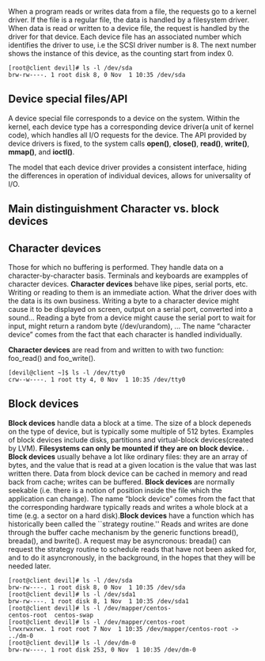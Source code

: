 When a program reads or writes data from a file, the requests go to a kernel driver. If the file is a regular file, the data is handled by a filesystem driver. When data is read or written to a device file, the request is handled by the driver for that device. Each device file has an associated number which identifies the driver to use, i.e the SCSI driver number is 8. The next number shows the instance of this device, as the counting start from index 0.  
```{r, engine='bash', count_lines}
[root@client devil]# ls -l /dev/sda
brw-rw----. 1 root disk 8, 0 Nov  1 10:35 /dev/sda
```

## Device special files/API
A device special file corresponds to a device on the system. Within the kernel, each device type has a corresponding device driver(a unit of kernel code), which handles all I/O requests for the device.  The API provided by device drivers is fixed,  to the system calls **open()**, **close()**, **read()**, **write()**, **mmap()**, and **ioctl()**.

The model that each device driver provides a consistent interface, hiding the differences in operation of individual devices, allows for universality of I/O.

## Main distinguishment Character vs. block devices

## Character devices
Those for which no buffering is performed. They handle data on a character-by-character basis. Terminals and keyboards are exampples of character devices. **Character devices** behave like pipes, serial ports, etc. Writing or reading to them is an immediate action. What the driver does with the data is its own business. Writing a byte to a character device might cause it to be displayed on screen, output on a serial port, converted into a sound... Reading a byte from a device might cause the serial port to wait for input, might return a random byte (/dev/urandom), ... The name “character device” comes from the fact that each character is handled individually.

**Character devices** are read from and written to with two function: foo_read() and foo_write().

```{r, engine='bash', count_lines}
[devil@client ~]$ ls -l /dev/tty0
crw--w----. 1 root tty 4, 0 Nov  1 10:35 /dev/tty0
```

## Block devices
**Block devices** handle data a block at a time. The size of a block depeneds on the type of device, but is typically some multiple of 512 bytes. Examples of block devices include disks, partitions and virtual-block devices(created by LVM). **Filesystems can only be mounted if they are on block device.** . **Block devices** usually behave a lot like ordinary files: they are an array of bytes, and the value that is read at a given location is the value that was last written there. Data from block device can be cached in memory and read back from cache; writes can be buffered. **Block devices** are normally seekable (i.e. there is a notion of position inside the file which the application can change). The name “block device” comes from the fact that the corresponding hardware typically reads and writes a whole block at a time (e.g. a sector on a hard disk).**Block devices** have a function which has historically been called the ``strategy routine.'' Reads and writes are done through the buffer cache mechanism by the generic functions bread(), breada(), and bwrite(). A request may be asyncronous: breada() can request the strategy routine to schedule reads that have not been asked for, and to do it asyncronously, in the background, in the hopes that they will be needed later.

```{r, engine='bash', count_lines}
[root@client devil]# ls -l /dev/sda
brw-rw----. 1 root disk 8, 0 Nov  1 10:35 /dev/sda
[root@client devil]# ls -l /dev/sda1
brw-rw----. 1 root disk 8, 1 Nov  1 10:35 /dev/sda1
[root@client devil]# ls -l /dev/mapper/centos-
centos-root  centos-swap  
[root@client devil]# ls -l /dev/mapper/centos-root 
lrwxrwxrwx. 1 root root 7 Nov  1 10:35 /dev/mapper/centos-root -> ../dm-0
[root@client devil]# ls -l /dev/dm-0
brw-rw----. 1 root disk 253, 0 Nov  1 10:35 /dev/dm-0
```











